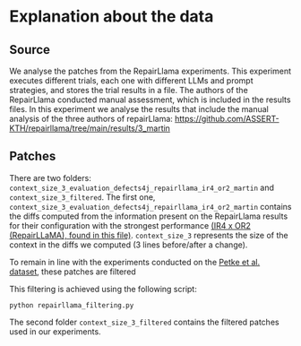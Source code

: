 # Explanation about the data

## Source

We analyse the patches from the RepairLlama experiments.
This experiment executes different trials, each one with different LLMs and prompt strategies, and stores the trial results in a file.
The authors of the RepairLlama conducted manual assessment, which is included in the results files.
In this experiment we analyse the results that include the manual analysis of the three authors of repairLlama: https://github.com/ASSERT-KTH/repairllama/tree/main/results/3_martin

## Patches

There are two folders: `context_size_3_evaluation_defects4j_repairllama_ir4_or2_martin` and `context_size_3_filtered`.
The first one, `context_size_3_evaluation_defects4j_repairllama_ir4_or2_martin` contains the diffs computed from the information present on the RepairLlama results for their configuration with the strongest performance [(IR4 x OR2 (RepairLLaMA), found in this file)](https://github.com/ASSERT-KTH/repairllama/blob/main/results/3_martin/evaluation_defects4j_repairllama_ir4_or2_martin.jsonl). `context_size_3` represents the size of the context in the diffs we computed (3 lines before/after a change).

To remain in line with the experiments conducted on the [Petke et al. dataset](https://github.com/SOLAR-group/overfitting-baseline-artefact/tree/main/scripts/results/manual_output), these patches are filtered

This filtering is achieved using the following script:
```shell
python repairllama_filtering.py
```

The second folder `context_size_3_filtered` contains the filtered patches used in our experiments.
